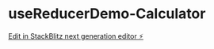 # useReducerDemo-Calculator

[Edit in StackBlitz next generation editor ⚡️](https://stackblitz.com/~/github.com/emrahkiziltan94/useReducerDemo-Calculator)